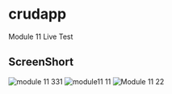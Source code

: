 # crudapp

Module 11 Live Test

## ScreenShort

![module 11 331](https://github.com/iamazmarul/crudapp/assets/55909678/a2ae3b87-a64e-4adb-bab6-ac60c4f0c6cc)
![module11 11](https://github.com/iamazmarul/crudapp/assets/55909678/ebe7160c-c481-449f-88f8-2483bb264d90)
![Module 11 22](https://github.com/iamazmarul/crudapp/assets/55909678/353fa7c9-fbc5-4d54-bfcd-4f7074a9300e)

